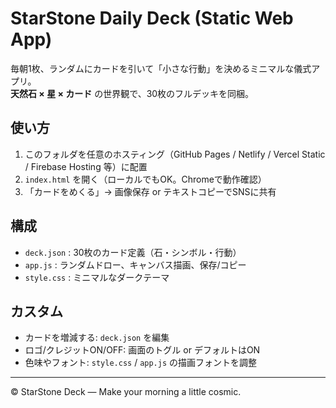 # StarStone Daily Deck (Static Web App)

毎朝1枚、ランダムにカードを引いて「小さな行動」を決めるミニマルな儀式アプリ。  
**天然石 × 星 × カード** の世界観で、30枚のフルデッキを同梱。

## 使い方
1. このフォルダを任意のホスティング（GitHub Pages / Netlify / Vercel Static / Firebase Hosting 等）に配置
2. `index.html` を開く（ローカルでもOK。Chromeで動作確認）
3. 「カードをめくる」→ 画像保存 or テキストコピーでSNSに共有

## 構成
- `deck.json` : 30枚のカード定義（石・シンボル・行動）
- `app.js` : ランダムドロー、キャンバス描画、保存/コピー
- `style.css` : ミニマルなダークテーマ

## カスタム
- カードを増減する: `deck.json` を編集
- ロゴ/クレジットON/OFF: 画面のトグル or デフォルトはON
- 色味やフォント: `style.css` / `app.js` の描画フォントを調整

---

© StarStone Deck — Make your morning a little cosmic.
